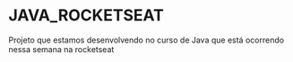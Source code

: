 # JAVA_ROCKETSEAT
Projeto que estamos desenvolvendo no curso de Java que está ocorrendo nessa semana na rocketseat
